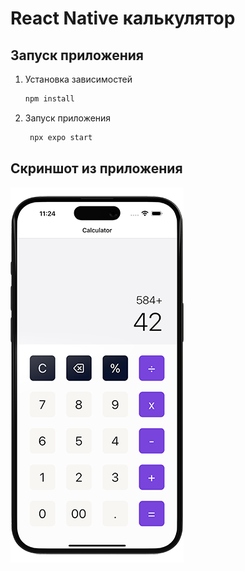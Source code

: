 # React Native калькулятор
## Запуск приложения
1. Установка зависимостей

   ```bash
   npm install
   ```

2. Запуск приложения

   ```bash
    npx expo start
   ```

## Скриншот из приложения
![React Native Calculator App](./iphone-calculator.png)